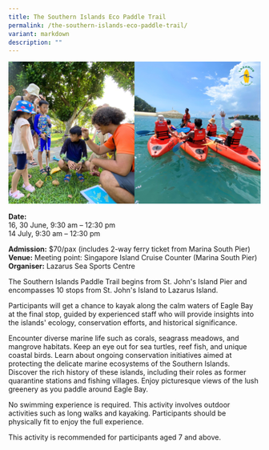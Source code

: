 ```yaml
---
title: The Southern Islands Eco Paddle Trail
permalink: /the-southern-islands-eco-paddle-trail/
variant: markdown
description: ""
---
```

![The_Southern_Islands_Eco_Paddle_Trail](/images/Tours/The_Southern_Islands_Eco_Paddle_Trail.png)

**Date:** <br>
16, 30 June, 9:30 am – 12:30 pm &nbsp;<br>
14 July, 9:30 am – 12:30 pm<br> 

**Admission:** $70/pax (includes 2-way ferry ticket from Marina South Pier)<br> 
**Venue:** Meeting point: Singapore Island Cruise Counter (Marina South Pier)<br> 
**Organiser:** Lazarus Sea Sports Centre

 

The Southern Islands Paddle Trail begins from St. John's Island Pier and encompasses 10 stops from St. John's Island to Lazarus Island.&nbsp;&nbsp;

Participants will get a chance to kayak along the calm waters of Eagle Bay at the final stop, guided by experienced staff who will provide insights into the islands' ecology, conservation efforts, and historical significance.&nbsp;&nbsp;

Encounter diverse marine life such as corals, seagrass meadows, and mangrove habitats. Keep an eye out for sea turtles, reef fish, and unique coastal birds. Learn about ongoing conservation initiatives aimed at protecting the delicate marine ecosystems of the Southern Islands. Discover the rich history of these islands, including their roles as former quarantine stations and fishing villages. Enjoy picturesque views of the lush greenery as you paddle around Eagle Bay.&nbsp;&nbsp;

No swimming experience is required. This activity involves outdoor activities such as long walks and kayaking. Participants should be physically fit to enjoy the full experience.&nbsp;&nbsp;

This activity is recommended for participants aged 7 and above.

 

<a class="btn-link" target="_blank" href="https://adventure.camelotsg.biz/product/go-green-sg-2024-southern-islands-paddle-trail-lazarus/"><img src="/images/gogreensg_website-32.png"></a> 

 

<style> 
.btn-link { 
display: none; 
} 

a.btn-link[target="_blank"]:after { 
display: none; 
} 

.btn-link > img { 
width: 100%; 
} 
</style>